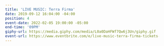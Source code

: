 ```yaml
---
title: 'LIVE MUSIC: Terra Firma'
date: 2019-09-12 16:04:00 -04:00
position: 4
event-date: 2022-02-05 19:00:00 -05:00
end-time: '09PM'
giphy-url: https://media.giphy.com/media/L0a0DaHFWf7Qw6j3Un/giphy.gif
event-url: https://www.eventbrite.com/e/live-music-terra-firma-tickets-243116838007
---
```


